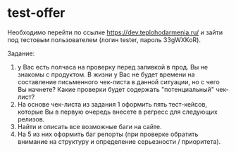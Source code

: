 # test-offer

Необходимо перейти по ссылке https://dev.teplohodarmenia.ru/ и зайти под тестовым пользователем (логин tester, пароль 33gWXKoR).

Задание:
1) у Вас есть полчаса на проверку перед заливкой в прод. Вы не знакомы с продуктом. В жизни у Вас не будет времени на составление письменного чек-листа в данной ситуации, но с чего Вы начнете? Какие проверки будет содержать "потенциальный" чек-лист?
2) На основе чек-листа из задания 1 оформить пять тест-кейсов, которые Вы в первую очередь внесете в регресс для следующих релизов.
3) Найти и описать все возможные баги на сайте.
4) На 5 из них оформить баг репорты (при проверке обратить внимание на структуру и определение серьезности / приоритета).
